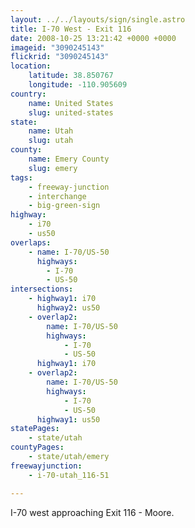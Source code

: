 ```yaml
---
layout: ../../layouts/sign/single.astro
title: I-70 West - Exit 116
date: 2008-10-25 13:21:42 +0000 +0000
imageid: "3090245143"
flickrid: "3090245143"
location:
    latitude: 38.850767
    longitude: -110.905609
country:
    name: United States
    slug: united-states
state:
    name: Utah
    slug: utah
county:
    name: Emery County
    slug: emery
tags:
    - freeway-junction
    - interchange
    - big-green-sign
highway:
    - i70
    - us50
overlaps:
    - name: I-70/US-50
      highways:
        - I-70
        - US-50
intersections:
    - highway1: i70
      highway2: us50
    - overlap2:
        name: I-70/US-50
        highways:
            - I-70
            - US-50
      highway1: i70
    - overlap2:
        name: I-70/US-50
        highways:
            - I-70
            - US-50
      highway1: us50
statePages:
    - state/utah
countyPages:
    - state/utah/emery
freewayjunction:
    - i-70-utah_116-51

---
```

I-70 west approaching Exit 116 - Moore.